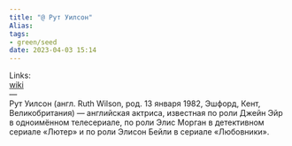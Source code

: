 ```yaml
---
title: "@ Рут Уилсон"
Alias: 
tags:
- green/seed
date: 2023-04-03 15:14
---
```

Links:  
[wiki](https://uk.wikipedia.org/wiki/%D0%A0%D1%83%D1%82_%D0%92%D1%96%D0%BB%D1%81%D0%BE%D0%BD)  
—  
Рут Уилсон (англ. Ruth Wilson, род. 13 января 1982, Эшфорд, Кент, Великобритания) — английская актриса, известная по роли Джейн Эйр в одноимённом телесериале, по роли Элис Морган в детективном сериале «Лютер» и по роли Элисон Бейли в сериале «Любовники».